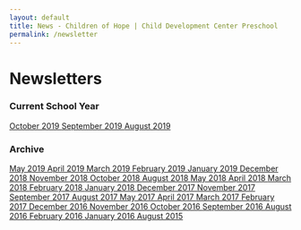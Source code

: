 ```yaml
---
layout: default
title: News - Children of Hope | Child Development Center Preschool
permalink: /newsletter
---
```


Newsletters
===

<h3 class="ui header">Current School Year</h3>

<div class="ui newsletter list">
  <a class="item" href="{{ site.baseurl }}/assets/newsletters/COH October 2019 Newsletter.pdf">
    October 2019
  </a>
  <a class="item" href="{{ site.baseurl }}/assets/newsletters/COH September 2019 Newsletter.pdf">
    September 2019
  </a>
  <a class="item" href="{{ site.baseurl }}/assets/newsletters/COH August 2019 Newsletter.pdf">
    August 2019
  </a>
</div>

<div class="ui hidden divider"></div>

<h3 class="ui header">Archive</h3>

<div class="ui newsletter archive list">
  <a class="item" href="{{ site.baseurl }}/assets/newsletters/COH May 2019 Newsletter.pdf">
    May 2019
  </a>
  <a class="item" href="{{ site.baseurl }}/assets/newsletters/COH April 2019 Newsletter.pdf">
    April 2019
  </a>
  <a class="item" href="{{ site.baseurl }}/assets/newsletters/COH March 2019 Newsletter.pdf">
    March 2019
  </a>
  <a class="item" href="{{ site.baseurl }}/assets/newsletters/COH February 2019 Newsletter.pdf">
    February 2019
  </a>
  <a class="item" href="{{ site.baseurl }}/assets/newsletters/COH January 2019 Newsletter.pdf">
    January 2019
  </a>
  <a class="item" href="{{ site.baseurl }}/assets/newsletters/COH December 2018 Newsletter.pdf">
    December 2018
  </a>
  <a class="item" href="{{ site.baseurl }}/assets/newsletters/COH November 2018 Newsletter.pdf">
    November 2018
  </a>
  <a class="item" href="{{ site.baseurl }}/assets/newsletters/COH October 2018 Newsletter.pdf">
    October 2018
  </a>
  <a class="item" href="{{ site.baseurl }}/assets/newsletters/COH August 2018 Newsletter.pdf">
    August 2018
  </a>
  <a class="item" href="{{ site.baseurl }}/assets/newsletters/COH May 2018 Newsletter.pdf">
    May 2018
  </a>
  <a class="item" href="{{ site.baseurl }}/assets/newsletters/COH April 2018 Newsletter.pdf">
    April 2018
  </a>
  <a class="item" href="{{ site.baseurl }}/assets/newsletters/COH March 2018 Newsletter.pdf">
    March 2018
  </a>
  <a class="item" href="{{ site.baseurl }}/assets/newsletters/COH February 2018 Newsletter.pdf">
    February 2018
  </a>
  <a class="item" href="{{ site.baseurl }}/assets/newsletters/COH January 2018 Newsletter.pdf">
    January 2018
  </a>
  <a class="item" href="{{ site.baseurl }}/assets/newsletters/COH December 2017 Newsletter.pdf">
    December 2017
  </a>
  <a class="item" href="{{ site.baseurl }}/assets/newsletters/COH November 2017 Newsletter.pdf">
    November 2017
  </a>
  <a class="item" href="{{ site.baseurl }}/assets/newsletters/COH September 2017 Newsletter.pdf">
    September 2017
  </a>
  <a class="item" href="{{ site.baseurl }}/assets/newsletters/COH August 2017 Newsletter.pdf">
    August 2017
  </a>
  <a class="item" href="{{ site.baseurl }}/assets/newsletters/COH May 2017 Newsletter.pdf">
    May 2017
  </a>
  <a class="item" href="{{ site.baseurl }}/assets/newsletters/COH April 2017 Newsletter.pdf">
    April 2017
  </a>
  <a class="item" href="{{ site.baseurl }}/assets/newsletters/COH March 2017 Newsletter.pdf">
    March 2017
  </a>
  <a class="item" href="{{ site.baseurl }}/assets/newsletters/COH February 2017 Newsletter.pdf">
    February 2017
  </a>
  <a class="item" href="{{ site.baseurl }}/assets/newsletters/COH December 2016 Newsletter.pdf">
    December 2016
  </a>
  <a class="item" href="{{ site.baseurl }}/assets/newsletters/COH November 2016 Newsletter.pdf">
    November 2016
  </a>
  <a class="item" href="{{ site.baseurl }}/assets/newsletters/COH October 2016 Newsletter.pdf">
    October 2016
  </a>
  <a class="item" href="{{ site.baseurl }}/assets/newsletters/COH September 2016 Newsletter.pdf">
    September 2016
  </a>
  <a class="item" href="{{ site.baseurl }}/assets/newsletters/COH August 2016 Newsletter.pdf">
    August 2016
  </a>
  <a class="item" href="{{ site.baseurl }}/assets/newsletters/COH February 2016 Newsletter.pdf">
    February 2016
  </a>
  <a class="item" href="{{ site.baseurl }}/assets/newsletters/COH January 2016 Newsletter.pdf">
    January 2016
  </a>
  <a class="item" href="{{ site.baseurl }}/assets/newsletters/COH August 2015 Newsletter.pdf">
    August 2015
  </a>
</div>





